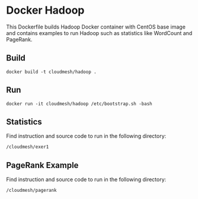 # Docker Hadoop

This Dockerfile builds Hadoop Docker container with CentOS base image and
contains examples to run Hadoop such as statistics like WordCount and PageRank.

## Build

`docker build -t cloudmesh/hadoop .`

## Run

`docker run -it cloudmesh/hadoop /etc/bootstrap.sh -bash`

## Statistics

Find instruction and source code to run in the following directory:

`/cloudmesh/exer1`

## PageRank Example

Find instruction and source code to run in the following directory:

`/cloudmesh/pagerank`
